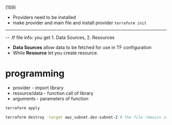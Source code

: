 (159)
- Providers need to be installed
- make provider and main file and install provider
```terraform init```
---
-- .tf file info: you get 1. Data Sources, 2. Resources
- **Data Sources** allow data to be fetched for use in TF configuration 
- While **Resource** let you create resource. 

# programming
- provider - import library
- resource/data - function call of library
- arguments - parameters of function

```bash
terraform apply

terraform destroy -target aws_subnet.dev-subnet-2 # the file remains same so not recommended to destroy. not best practice. Do via config file
```